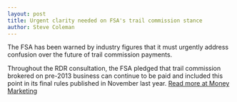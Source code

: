 ```yaml
---
layout: post
title: Urgent clarity needed on FSA's trail commission stance
author: Steve Coleman
---
```

The FSA has been warned by industry figures that it must urgently address
confusion over the future of trail commission payments.

Throughout the RDR consultation, the FSA pledged that trail commission brokered
on pre-2013 business can continue to be paid and included this point in its
final rules published in November last year. [Read more at Money
Marketing](http://www.moneymarketing.co.uk/1044934.article?cmpid=MME01&cmptype=newsletter&email=true)
